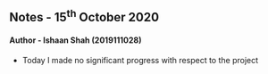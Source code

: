## Notes - 15<sup>th</sup> October 2020

#### Author - Ishaan Shah (2019111028)

- Today I made no significant progress with respect to the project
